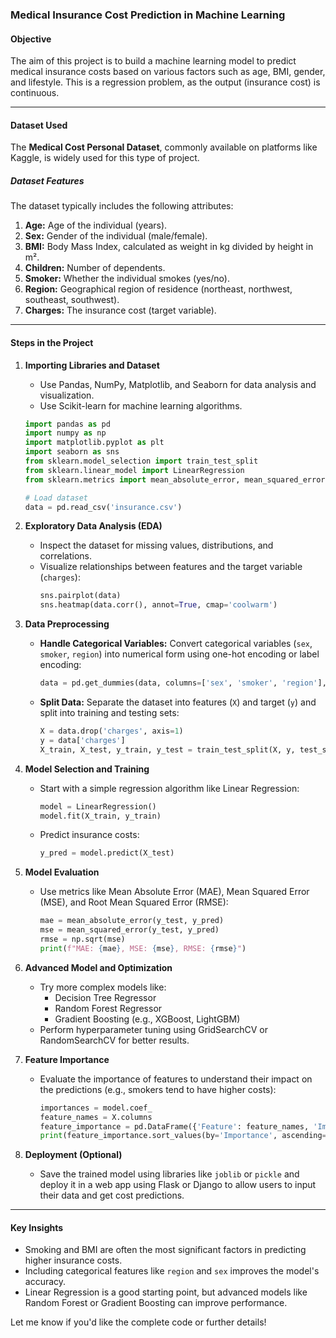 ### **Medical Insurance Cost Prediction in Machine Learning**

#### **Objective**
The aim of this project is to build a machine learning model to predict medical insurance costs based on various factors such as age, BMI, gender, and lifestyle. This is a regression problem, as the output (insurance cost) is continuous.

---

#### **Dataset Used**
The **Medical Cost Personal Dataset**, commonly available on platforms like Kaggle, is widely used for this type of project.

##### **Dataset Features**
The dataset typically includes the following attributes:
1. **Age:** Age of the individual (years).
2. **Sex:** Gender of the individual (male/female).
3. **BMI:** Body Mass Index, calculated as weight in kg divided by height in m².
4. **Children:** Number of dependents.
5. **Smoker:** Whether the individual smokes (yes/no).
6. **Region:** Geographical region of residence (northeast, northwest, southeast, southwest).
7. **Charges:** The insurance cost (target variable).

---

#### **Steps in the Project**

1. **Importing Libraries and Dataset**
   - Use Pandas, NumPy, Matplotlib, and Seaborn for data analysis and visualization.
   - Use Scikit-learn for machine learning algorithms.

   ```python
   import pandas as pd
   import numpy as np
   import matplotlib.pyplot as plt
   import seaborn as sns
   from sklearn.model_selection import train_test_split
   from sklearn.linear_model import LinearRegression
   from sklearn.metrics import mean_absolute_error, mean_squared_error

   # Load dataset
   data = pd.read_csv('insurance.csv')
   ```

2. **Exploratory Data Analysis (EDA)**
   - Inspect the dataset for missing values, distributions, and correlations.
   - Visualize relationships between features and the target variable (`charges`):
     ```python
     sns.pairplot(data)
     sns.heatmap(data.corr(), annot=True, cmap='coolwarm')
     ```

3. **Data Preprocessing**
   - **Handle Categorical Variables:** Convert categorical variables (`sex`, `smoker`, `region`) into numerical form using one-hot encoding or label encoding:
     ```python
     data = pd.get_dummies(data, columns=['sex', 'smoker', 'region'], drop_first=True)
     ```
   - **Split Data:** Separate the dataset into features (`X`) and target (`y`) and split into training and testing sets:
     ```python
     X = data.drop('charges', axis=1)
     y = data['charges']
     X_train, X_test, y_train, y_test = train_test_split(X, y, test_size=0.2, random_state=42)
     ```

4. **Model Selection and Training**
   - Start with a simple regression algorithm like Linear Regression:
     ```python
     model = LinearRegression()
     model.fit(X_train, y_train)
     ```
   - Predict insurance costs:
     ```python
     y_pred = model.predict(X_test)
     ```

5. **Model Evaluation**
   - Use metrics like Mean Absolute Error (MAE), Mean Squared Error (MSE), and Root Mean Squared Error (RMSE):
     ```python
     mae = mean_absolute_error(y_test, y_pred)
     mse = mean_squared_error(y_test, y_pred)
     rmse = np.sqrt(mse)
     print(f"MAE: {mae}, MSE: {mse}, RMSE: {rmse}")
     ```

6. **Advanced Model and Optimization**
   - Try more complex models like:
     - Decision Tree Regressor
     - Random Forest Regressor
     - Gradient Boosting (e.g., XGBoost, LightGBM)
   - Perform hyperparameter tuning using GridSearchCV or RandomSearchCV for better results.

7. **Feature Importance**
   - Evaluate the importance of features to understand their impact on the predictions (e.g., smokers tend to have higher costs):
     ```python
     importances = model.coef_
     feature_names = X.columns
     feature_importance = pd.DataFrame({'Feature': feature_names, 'Importance': importances})
     print(feature_importance.sort_values(by='Importance', ascending=False))
     ```

8. **Deployment (Optional)**
   - Save the trained model using libraries like `joblib` or `pickle` and deploy it in a web app using Flask or Django to allow users to input their data and get cost predictions.

---

#### **Key Insights**
- Smoking and BMI are often the most significant factors in predicting higher insurance costs.
- Including categorical features like `region` and `sex` improves the model's accuracy.
- Linear Regression is a good starting point, but advanced models like Random Forest or Gradient Boosting can improve performance.

Let me know if you'd like the complete code or further details!
